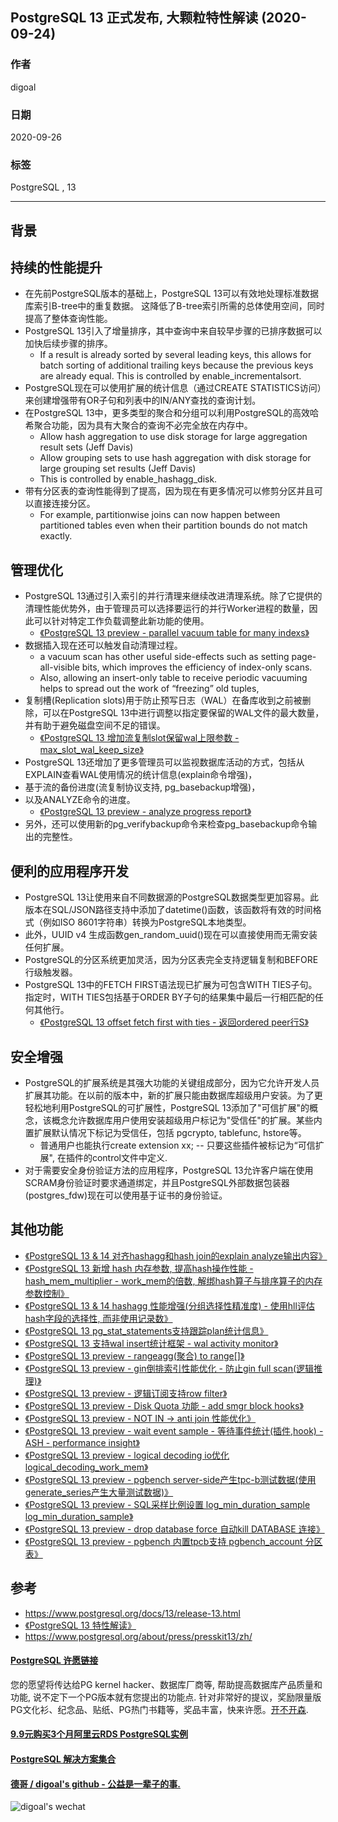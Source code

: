 ## PostgreSQL 13 正式发布, 大颗粒特性解读 (2020-09-24)    
    
### 作者    
digoal    
    
### 日期    
2020-09-26    
    
### 标签    
PostgreSQL , 13     
    
----    
    
## 背景    
    
## 持续的性能提升    
- 在先前PostgreSQL版本的基础上，PostgreSQL 13可以有效地处理标准数据库索引B-tree中的重复数据。 这降低了B-tree索引所需的总体使用空间，同时提高了整体查询性能。    
- PostgreSQL 13引入了增量排序，其中查询中来自较早步骤的已排序数据可以加快后续步骤的排序。    
    - If a result is already sorted by several leading keys, this allows for batch sorting of additional trailing keys because the previous keys are already equal. This is controlled by enable_incrementalsort.     
- PostgreSQL现在可以使用扩展的统计信息（通过CREATE STATISTICS访问）来创建增强带有OR子句和列表中的IN/ANY查找的查询计划。    
- 在PostgreSQL 13中，更多类型的聚合和分组可以利用PostgreSQL的高效哈希聚合功能，因为具有大聚合的查询不必完全放在内存中。    
    - Allow hash aggregation to use disk storage for large aggregation result sets (Jeff Davis)      
    - Allow grouping sets to use hash aggregation with disk storage for large grouping set results (Jeff Davis)    
    - This is controlled by enable_hashagg_disk.      
- 带有分区表的查询性能得到了提高，因为现在有更多情况可以修剪分区并且可以直接连接分区。    
    - For example, partitionwise joins can now happen between partitioned tables even when their partition bounds do not match exactly.      
    
## 管理优化    
- PostgreSQL 13通过引入索引的并行清理来继续改进清理系统。除了它提供的清理性能优势外，由于管理员可以选择要运行的并行Worker进程的数量，因此可以针对特定工作负载调整此新功能的使用。    
    - [《PostgreSQL 13 preview - parallel vacuum table for many indexs》](../202002/20200206_03.md)      
- 数据插入现在还可以触发自动清理过程。    
    - a vacuum scan has other useful side-effects such as setting page-all-visible bits, which improves the efficiency of index-only scans.     
    - Also, allowing an insert-only table to receive periodic vacuuming helps to spread out the work of “freezing” old tuples,    
- 复制槽(Replication slots)用于防止预写日志（WAL）在备库收到之前被删除，可以在PostgreSQL 13中进行调整以指定要保留的WAL文件的最大数量，并有助于避免磁盘空间不足的错误。    
    - [《PostgreSQL 13 增加流复制slot保留wal上限参数 - max_slot_wal_keep_size》](../202007/20200720_03.md)      
- PostgreSQL 13还增加了更多管理员可以监视数据库活动的方式，包括从EXPLAIN查看WAL使用情况的统计信息(explain命令增强)，    
- 基于流的备份进度(流复制协议支持, pg_basebackup增强)，    
- 以及ANALYZE命令的进度。     
    - [《PostgreSQL 13 preview - analyze progress report》](../202001/20200101_02.md)      
- 另外，还可以使用新的pg_verifybackup命令来检查pg_basebackup命令输出的完整性。    
    
## 便利的应用程序开发    
- PostgreSQL 13让使用来自不同数据源的PostgreSQL数据类型更加容易。此版本在SQL/JSON路径支持中添加了datetime()函数，该函数将有效的时间格式（例如ISO 8601字符串）转换为PostgreSQL本地类型。     
- 此外，UUID v4 生成函数gen_random_uuid()现在可以直接使用而无需安装任何扩展。    
- PostgreSQL的分区系统更加灵活，因为分区表完全支持逻辑复制和BEFORE行级触发器。    
- PostgreSQL 13中的FETCH FIRST语法现已扩展为可包含WITH TIES子句。 指定时，WITH TIES包括基于ORDER BY子句的结果集中最后一行相匹配的任何其他行。    
    - [《PostgreSQL 13 offset fetch first with ties - 返回ordered peer行S》](../202005/20200528_01.md)      
    
## 安全增强    
- PostgreSQL的扩展系统是其强大功能的关键组成部分，因为它允许开发人员扩展其功能。在以前的版本中，新的扩展只能由数据库超级用户安装。为了更轻松地利用PostgreSQL的可扩展性，PostgreSQL 13添加了"可信扩展"的概念，该概念允许数据库用户使用安装超级用户标记为"受信任"的扩展。某些内置扩展默认情况下标记为受信任，包括 pgcrypto, tablefunc, hstore等。    
    - 普通用户也能执行create extension xx; -- 只要这些插件被标记为“可信扩展", 在插件的control文件中定义.      
- 对于需要安全身份验证方法的应用程序，PostgreSQL 13允许客户端在使用SCRAM身份验证时要求通道绑定，并且PostgreSQL外部数据包装器(postgres_fdw)现在可以使用基于证书的身份验证。    
    
    
## 其他功能    
- [《PostgreSQL 13 & 14 对齐hashagg和hash join的explain analyze输出内容》](../202008/20200803_10.md)      
- [《PostgreSQL 13 新增 hash 内存参数, 提高hash操作性能 - hash_mem_multiplier - work_mem的倍数, 解绑hash算子与排序算子的内存参数控制》](../202008/20200803_07.md)      
- [《PostgreSQL 13 & 14 hashagg 性能增强(分组选择性精准度) - 使用hll评估hash字段的选择性, 而非使用记录数》](../202008/20200803_05.md)      
- [《PostgreSQL 13 pg_stat_statements支持跟踪plan统计信息》](../202004/20200410_02.md)      
- [《PostgreSQL 13 支持wal insert统计框架 - wal activity monitor》](../202004/20200410_01.md)      
- [《PostgreSQL 13 preview - rangeagg(聚合) to range[]》](../202001/20200101_07.md)      
- [《PostgreSQL 13 preview - gin倒排索引性能优化 - 防止gin full scan(逻辑推理)》](../202001/20200101_06.md)      
- [《PostgreSQL 13 preview - 逻辑订阅支持row filter》](../202001/20200101_05.md)      
- [《PostgreSQL 13 preview - Disk Quota 功能 - add smgr block hooks》](../202001/20200101_04.md)      
- [《PostgreSQL 13 preview - NOT IN -> anti join 性能优化》](../202001/20200101_03.md)      
- [《PostgreSQL 13 preview - wait event sample - 等待事件统计(插件,hook) - ASH - performance insight》](../202001/20200101_01.md)      
- [《PostgreSQL 13 preview - logical decoding io优化 logical_decoding_work_mem》](../201912/20191204_06.md)      
- [《PostgreSQL 13 preview - pgbench server-side产生tpc-b测试数据(使用generate_series产生大量测试数据)》](../201912/20191204_05.md)      
- [《PostgreSQL 13 preview - SQL采样比例设置 log_min_duration_sample log_min_duration_sample》](../201912/20191204_04.md)      
- [《PostgreSQL 13 preview - drop database force 自动kill DATABASE 连接》](../201912/20191204_03.md)      
- [《PostgreSQL 13 preview - pgbench 内置tpcb支持 pgbench_account 分区表》](../201909/20190901_02.md)      
    
## 参考    
- https://www.postgresql.org/docs/13/release-13.html    
- [《PostgreSQL 13 特性解读》](../202006/20200605_01.md)      
- https://www.postgresql.org/about/press/presskit13/zh/    
    
  
#### [PostgreSQL 许愿链接](https://github.com/digoal/blog/issues/76 "269ac3d1c492e938c0191101c7238216")
您的愿望将传达给PG kernel hacker、数据库厂商等, 帮助提高数据库产品质量和功能, 说不定下一个PG版本就有您提出的功能点. 针对非常好的提议，奖励限量版PG文化衫、纪念品、贴纸、PG热门书籍等，奖品丰富，快来许愿。[开不开森](https://github.com/digoal/blog/issues/76 "269ac3d1c492e938c0191101c7238216").  
  
  
#### [9.9元购买3个月阿里云RDS PostgreSQL实例](https://www.aliyun.com/database/postgresqlactivity "57258f76c37864c6e6d23383d05714ea")
  
  
#### [PostgreSQL 解决方案集合](https://yq.aliyun.com/topic/118 "40cff096e9ed7122c512b35d8561d9c8")
  
  
#### [德哥 / digoal's github - 公益是一辈子的事.](https://github.com/digoal/blog/blob/master/README.md "22709685feb7cab07d30f30387f0a9ae")
  
  
![digoal's wechat](../pic/digoal_weixin.jpg "f7ad92eeba24523fd47a6e1a0e691b59")
  

